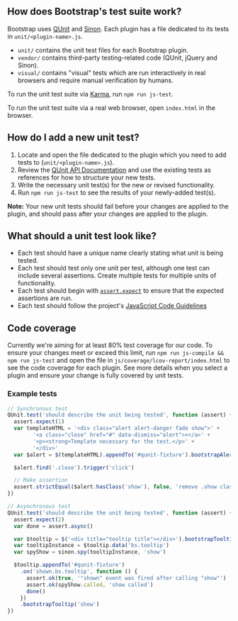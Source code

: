 ## How does Bootstrap's test suite work?

Bootstrap uses [QUnit](https://qunitjs.com/) and [Sinon](https://sinonjs.org/). Each plugin has a file dedicated to its
tests in `unit/<plugin-name>.js`.

* `unit/` contains the unit test files for each Bootstrap plugin.
* `vendor/` contains third-party testing-related code (QUnit, jQuery and Sinon).
* `visual/` contains "visual" tests which are run interactively in real browsers and require manual verification by
  humans.

To run the unit test suite via [Karma](https://karma-runner.github.io/), run `npm run js-test`.

To run the unit test suite via a real web browser, open `index.html` in the browser.

## How do I add a new unit test?

1. Locate and open the file dedicated to the plugin which you need to add tests to (`unit/<plugin-name>.js`).
2. Review the [QUnit API Documentation](https://api.qunitjs.com/) and use the existing tests as references for how to
   structure your new tests.
3. Write the necessary unit test(s) for the new or revised functionality.
4. Run `npm run js-test` to see the results of your newly-added test(s).

**Note:** Your new unit tests should fail before your changes are applied to the plugin, and should pass after your
changes are applied to the plugin.

## What should a unit test look like?

* Each test should have a unique name clearly stating what unit is being tested.
* Each test should test only one unit per test, although one test can include several assertions. Create multiple tests
  for multiple units of functionality.
* Each test should begin with [`assert.expect`](https://api.qunitjs.com/assert/expect/) to ensure that the expected
  assertions are run.
* Each test should follow the
  project's [JavaScript Code Guidelines](https://github.com/twbs/bootstrap/blob/v4-dev/.github/CONTRIBUTING.md#js)

## Code coverage

Currently we're aiming for at least 80% test coverage for our code. To ensure your changes meet or exceed this limit,
run `npm run js-compile && npm run js-test` and open the file in `js/coverage/lcov-report/index.html` to see the code
coverage for each plugin. See more details when you select a plugin and ensure your change is fully covered by unit
tests.

### Example tests

```js
// Synchronous test
QUnit.test('should describe the unit being tested', function (assert) {
  assert.expect(1)
  var templateHTML = '<div class="alert alert-danger fade show">' +
        '<a class="close" href="#" data-dismiss="alert">×</a>' +
        '<p><strong>Template necessary for the test.</p>' +
        '</div>'
  var $alert = $(templateHTML).appendTo('#qunit-fixture').bootstrapAlert()

  $alert.find('.close').trigger('click')

  // Make assertion
  assert.strictEqual($alert.hasClass('show'), false, 'remove .show class on .close click')
})

// Asynchronous test
QUnit.test('should describe the unit being tested', function (assert) {
  assert.expect(2)
  var done = assert.async()

  var $tooltip = $('<div title="tooltip title"></div>').bootstrapTooltip()
  var tooltipInstance = $tooltip.data('bs.tooltip')
  var spyShow = sinon.spy(tooltipInstance, 'show')

  $tooltip.appendTo('#qunit-fixture')
    .on('shown.bs.tooltip', function () {
      assert.ok(true, '"shown" event was fired after calling "show"')
      assert.ok(spyShow.called, 'show called')
      done()
    })
    .bootstrapTooltip('show')
})
```
